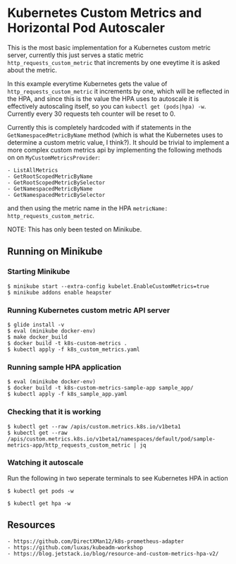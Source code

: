 # Kubernetes Custom Metrics and Horizontal Pod Autoscaler
This is the most basic implementation for a Kubernetes custom metric server, currently this just serves a static metric `http_requests_custom_metric` that increments by one eveytime it is asked about the metric.

In this example everytime Kubernetes gets the value of `http_requests_custom_metric` it increments by one, which will be reflected in the HPA, and since this is the value the HPA uses to autoscale it is effectively autoscaling itself, so you can `kubectl get (pods|hpa) -w`. Currently every 30 requests teh counter will be reset to 0.

Currently this is completely hardcoded with if statements in the `GetNamespacedMetricByName` method (which is what the Kubernetes uses to determine a custom metric value, I think?). It should be trivial to implement a more complex custom metrics api by implementing the following methods on on `MyCustomMetricsProvider`:
```
- ListAllMetrics
- GetRootScopedMetricByName
- GetRootScopedMetricBySelector
- GetNamespacedMetricByName
- GetNamespacedMetricBySelector
```

and then using the metric name in the HPA `metricName: http_requests_custom_metric`.


NOTE: This has only been tested on Minikube.

## Running on Minikube

### Starting Minikube
```
$ minikube start --extra-config kubelet.EnableCustomMetrics=true
$ minikube addons enable heapster
```

### Running Kubernetes custom metric API server
```
$ glide install -v
$ eval (minikube docker-env)
$ make docker_build
$ docker build -t k8s-custom-metrics .
$ kubectl apply -f k8s_custom_metrics.yaml
```

### Running sample HPA application
```
$ eval (minikube docker-env)
$ docker build -t k8s-custom-metrics-sample-app sample_app/
$ kubectl apply -f k8s_sample_app.yaml
```

### Checking that it is working
```
$ kubectl get --raw /apis/custom.metrics.k8s.io/v1beta1
$ kubectl get --raw /apis/custom.metrics.k8s.io/v1beta1/namespaces/default/pod/sample-metrics-app/http_requests_custom_metric | jq
```

### Watching it autoscale
Run the following in two seperate terminals to see Kubernetes HPA in action
```
$ kubectl get pods -w
```
```
$ kubectl get hpa -w
```

## Resources
```
- https://github.com/DirectXMan12/k8s-prometheus-adapter
- https://github.com/luxas/kubeadm-workshop
- https://blog.jetstack.io/blog/resource-and-custom-metrics-hpa-v2/
```
